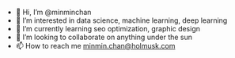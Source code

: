 - 👋 Hi, I’m @minminchan
- 👀 I’m interested in data science, machine learning, deep learning
- 🌱 I’m currently learning seo optimization, graphic design
- 💞️ I’m looking to collaborate on anything under the sun
- 📫 How to reach me minmin.chan@holmusk.com

<!---
minminchan/minminchan is a ✨ special ✨ repository because its `README.md` (this file) appears on your GitHub profile.
You can click the Preview link to take a look at your changes.
--->
